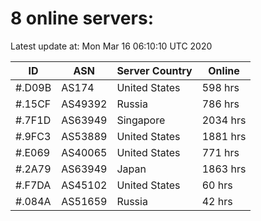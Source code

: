 # 8 online servers:

Latest update at: Mon Mar 16 06:10:10 UTC 2020

| ID | ASN | Server Country | Online |
| -- | --- | -------------- | ------ |
| #.D09B | AS174 | United States | 598 hrs |
| #.15CF | AS49392 | Russia | 786 hrs |
| #.7F1D | AS63949 | Singapore | 2034 hrs |
| #.9FC3 | AS53889 | United States | 1881 hrs |
| #.E069 | AS40065 | United States | 771 hrs |
| #.2A79 | AS63949 | Japan | 1863 hrs |
| #.F7DA | AS45102 | United States | 60 hrs |
| #.084A | AS51659 | Russia | 42 hrs |

